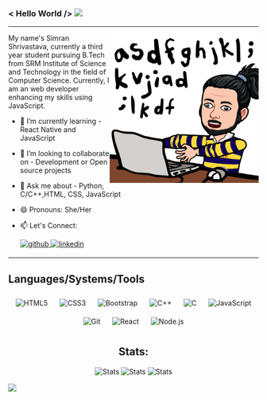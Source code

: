 ### < Hello World /> <img src="https://rb.gy/8czkyq" width="32px">

<hr>

<img align="right" alt="GIF" height="300px" src="./bitmoji.png" />
My name's Simran Shrivastava, currently a third year student pursuing B.Tech from SRM Institute of Science and Technology in the field of Computer Science. Currently, I am an web developer enhancing my skills using JavaScript. </br>

- 🌱 I’m currently learning - React Native and JavaScript
- 👯 I’m looking to collaborate on - Development or Open source projects
- 💬 Ask me about - Python, C/C++,HTML, CSS, JavaScript
- 😄 Pronouns: She/Her
- 📫 Let's Connect: <br>

  <a href="https://github.com/simran-2501" target="_blank">
  <img src="https://img.shields.io/badge/github-%2324292e.svg?&style=for-the-badge&logo=github&logoColor=white" alt=github style="margin-bottom: 5px;" />
  </a>
  <a href="https://www.linkedin.com/in/simran-shrivastava-5448a81b7" target="_blank">
  <img src="https://img.shields.io/badge/linkedin-%231E77B5.svg?&style=for-the-badge&logo=linkedin&logoColor=white" alt=linkedin style="margin-bottom: 5px;" />
  </a>
  <br/>
<hr>

## Languages/Systems/Tools

<div align="center"> 
<img style="margin: 10px" src="https://profilinator.rishav.dev/skills-assets/html5-original-wordmark.svg" alt="HTML5" height="50" /></a>
<img style="margin: 10px" src="https://profilinator.rishav.dev/skills-assets/css3-original-wordmark.svg" alt="CSS3" height="50" /></a> 
<img style="margin: 10px" src="https://profilinator.rishav.dev/skills-assets/bootstrap-plain.svg" alt="Bootstrap" height="50" /></a> 
<img style="margin: 10px" src="https://profilinator.rishav.dev/skills-assets/cplusplus-original.svg" alt="C++" height="50" /></a>  
<img style="margin: 10px" src="https://profilinator.rishav.dev/skills-assets/c-original.svg" alt="C" height="50" /></a>     
<img style="margin: 10px" src="https://profilinator.rishav.dev/skills-assets/javascript-original.svg" alt="JavaScript" height="50" /></a>  
<img style="margin: 10px" src="https://profilinator.rishav.dev/skills-assets/git-scm-icon.svg" alt="Git" height="50" /></a>    
<img style="margin: 10px" src="https://profilinator.rishav.dev/skills-assets/react-original-wordmark.svg" alt="React" height="50" /></a>  
<img style="margin: 10px" src="https://profilinator.rishav.dev/skills-assets/nodejs-original-wordmark.svg" alt="Node.js" height="50" /></a>  

</div>

<!-- <br/>

<hr>

 <img align="left" src="https://github-readme-streak-stats.herokuapp.com/?user=aryamanshrivastava&theme=dark" /></br>
 
![Aryaman's github stats](https://github-readme-stats.vercel.app/api?username=aryamanshrivastava&show_icons=true&theme=dark&count_private=true)
<img src='https://github-readme-stats.vercel.app/api/top-langs/?username=aryamanshrivastava&theme=dark&hide_langs_below=4&layout=compact'/>
<br> -->
<h2 align="center">Stats: </h2>

<p align="center"> 
  <img align="center" width="420" src="https://github-readme-activity-graph.cyclic.app/graph?username=simran-2501&theme=chartreuse-dark" alt="Stats" />
  <img align="center" width="420" src="https://github-readme-stats.vercel.app/api?username=simran-2501&show_icons=true&theme=dark" alt="Stats" />
  <img align="center" width="420" src="https://github-readme-streak-stats.herokuapp.com/?user=simran-2501&theme=dark" alt="Stats" />
</p>
   <img align="center" src="https://komarev.com/ghpvc/?username=simran-2501&color=blue" />

  

<!--
**aryamanshrivastava/aryamanshrivastava** is a ✨ _special_ ✨ repository because its `README.md` (this file) appears on your GitHub profile.

Here are some ideas to get you started:

- 🔭 I’m currently working on ...
- 🌱 I’m currently learning ...
- 👯 I’m looking to collaborate on ...
- 🤔 I’m looking for help with ...
- 💬 Ask me about ...
- 📫 How to reach me: ...
- 😄 Pronouns: ...
- ⚡ Fun fact: ...
-->
